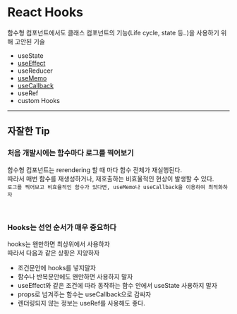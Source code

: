 # React Hooks
함수형 컴포넌트에서도 클래스 컴포넌트의 기능(Life cycle, state 등..)을 사용하기 위해 고안된 기술

- useState
- [useEffect](./src/useEffect/readme.md)
- useReducer
- [useMemo](./src/useMemoCallback/readme.md)
- [useCallback](./src/useMemoCallback/readme.md)
- useRef
- custom Hooks

---
## 자잘한 Tip
### 처음 개발시에는 함수마다 로그를 찍어보기
함수형 컴포넌트는 rerendering 할 때 마다 함수 전체가 재실행된다. <br>
따라서 매번 함수를 재생성하거나, 재호출하는 비효율적인 현상이 발생할 수 있다. <br>
``로그를 찍어보고 비효율적인 함수가 있다면, useMemo나 useCallback을 이용하여 최적화하자``

<br>

### Hooks는 선언 순서가 매우 중요하다
hooks는 왠만하면 최상위에서 사용하자 <br>
따라서 다음과 같은 상황은 지양하자
- 조건문안에 hooks를 넣지말자
- 함수나 반복문안에도 왠만하면 사용하지 말자
- useEffect와 같은 조건에 따라 동작하는 함수 안에서 useState 사용하지 말자
- props로 넘겨주는 함수는 useCallback으로 감싸자
- 렌더링되지 않는 정보는 useRef를 사용해도 좋다.

